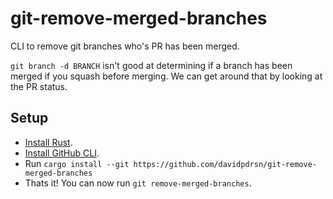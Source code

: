 # git-remove-merged-branches

CLI to remove git branches who's PR has been merged.

`git branch -d BRANCH` isn't good at determining if a branch has been merged if
you squash before merging. We can get around that by looking at the PR status.

## Setup

- [Install Rust](https://www.rust-lang.org/tools/install).
- [Install GitHub CLI](https://github.com/cli/cli).
- Run `cargo install --git https://github.com/davidpdrsn/git-remove-merged-branches`
- Thats it! You can now run `git remove-merged-branches`.
